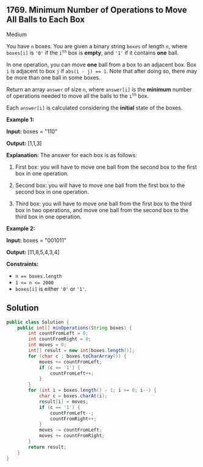 ## 1769\. Minimum Number of Operations to Move All Balls to Each Box

Medium

You have `n` boxes. You are given a binary string `boxes` of length `n`, where `boxes[i]` is `'0'` if the <code>i<sup>th</sup></code> box is **empty**, and `'1'` if it contains **one** ball.

In one operation, you can move **one** ball from a box to an adjacent box. Box `i` is adjacent to box `j` if `abs(i - j) == 1`. Note that after doing so, there may be more than one ball in some boxes.

Return an array `answer` of size `n`, where `answer[i]` is the **minimum** number of operations needed to move all the balls to the <code>i<sup>th</sup></code> box.

Each `answer[i]` is calculated considering the **initial** state of the boxes.

**Example 1:**

**Input:** boxes = "110"

**Output:** [1,1,3]

**Explanation:** The answer for each box is as follows: 

1) First box: you will have to move one ball from the second box to the first box in one operation. 

2) Second box: you will have to move one ball from the first box to the second box in one operation. 

3) Third box: you will have to move one ball from the first box to the third box in two operations, and move one ball from the second box to the third box in one operation.

**Example 2:**

**Input:** boxes = "001011"

**Output:** [11,8,5,4,3,4]

**Constraints:**

*   `n == boxes.length`
*   `1 <= n <= 2000`
*   `boxes[i]` is either `'0'` or `'1'`.

## Solution

```java
public class Solution {
    public int[] minOperations(String boxes) {
        int countFromLeft = 0;
        int countFromRight = 0;
        int moves = 0;
        int[] result = new int[boxes.length()];
        for (char c : boxes.toCharArray()) {
            moves += countFromLeft;
            if (c == '1') {
                countFromLeft++;
            }
        }
        for (int i = boxes.length() - 1; i >= 0; i--) {
            char c = boxes.charAt(i);
            result[i] = moves;
            if (c == '1') {
                countFromLeft--;
                countFromRight++;
            }
            moves -= countFromLeft;
            moves += countFromRight;
        }
        return result;
    }
}
```